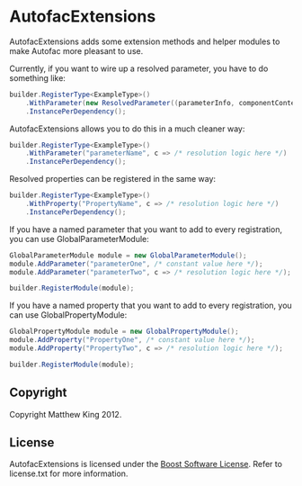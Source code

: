 AutofacExtensions
=================

AutofacExtensions adds some extension methods and helper modules to make Autofac more pleasant to use.

Currently, if you want to wire up a resolved parameter, you have to do something like:

```csharp
builder.RegisterType<ExampleType>()
    .WithParameter(new ResolvedParameter((parameterInfo, componentContext) => String.Equals(parameterInfo.Name, "parameterName"), (parameterInfo, componentContext) => /* resolution logic here */))
    .InstancePerDependency();
```

AutofacExtensions allows you to do this in a much cleaner way:

```csharp
builder.RegisterType<ExampleType>()
    .WithParameter("parameterName", c => /* resolution logic here */)
    .InstancePerDependency();
```

Resolved properties can be registered in the same way:

```csharp
builder.RegisterType<ExampleType>()
    .WithProperty("PropertyName", c => /* resolution logic here */)
    .InstancePerDependency();
```

If you have a named parameter that you want to add to every registration, you can use GlobalParameterModule:

```csharp
GlobalParameterModule module = new GlobalParameterModule();
module.AddParameter("parameterOne", /* constant value here */);
module.AddParameter("parameterTwo", c => /* resolution logic here */);

builder.RegisterModule(module);
```

If you have a named property that you want to add to every registration, you can use GlobalPropertyModule:

```csharp
GlobalPropertyModule module = new GlobalPropertyModule();
module.AddProperty("PropertyOne", /* constant value here */);
module.AddProperty("PropertyTwo", c => /* resolution logic here */);

builder.RegisterModule(module);
```

Copyright
---------
Copyright Matthew King 2012.

License
-------
AutofacExtensions is licensed under the [Boost Software License](http://www.boost.org/users/license.html). Refer to license.txt for more information.